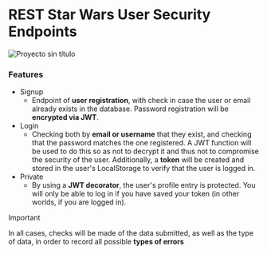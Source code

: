 # REST Star Wars User Security Endpoints

![Proyecto sin título](https://github.com/robmab/SW_Security_Endpoints/assets/56076087/f6620008-e641-4634-bd54-5f7557dc4dba)

### Features
- Signup
  - Endpoint of **user registration**, with check in case the user or email already exists in the database. Password registration will be **encrypted via JWT**.
- Login
  - Checking both by **email or username** that they exist, and checking that the password matches the one registered. A JWT function will be used to do this so as not to decrypt it and thus not to compromise the security of the user. Additionally, a **token** will be created and stored in the user's LocalStorage to verify that the user is logged in.
- Private
  - By using a **JWT decorator**, the user's profile entry is protected. You will only be able to log in if you have saved your token (in other worlds, if you are logged in).

>[!IMPORTANT]
> In all cases, checks will be made of the data submitted, as well as the type of data, in order to record all possible **types of errors**
